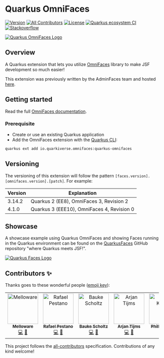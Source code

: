 # Quarkus OmniFaces

[![Version](https://img.shields.io/maven-central/v/io.quarkiverse.omnifaces/quarkus-omnifaces?logo=apache-maven&style=flat-square)](https://search.maven.org/artifact/io.quarkiverse.omnifaces/quarkus-omnifaces)
[![All Contributors](https://img.shields.io/badge/all_contributors-4-orange.svg?style=flat-square)](#contributors-)
[![License](https://img.shields.io/badge/License-Apache%202.0-blue.svg?style=flat-square)](https://opensource.org/licenses/Apache-2.0)
[![Quarkus ecosystem CI](https://github.com/quarkiverse/quarkus-omnifaces/actions/workflows/quarkus-snapshot.yaml/badge.svg)](https://github.com/quarkiverse/quarkus-omnifaces/actions/workflows/quarkus-snapshot.yaml)
[![Stackoverflow](https://img.shields.io/badge/StackOverflow-omnifaces-chocolate.svg)](https://stackoverflow.com/questions/tagged/omnifaces)

[![Quarkus OmniFaces Logo](https://github.com/quarkiverse/quarkus-omnifaces/blob/main/docs/modules/ROOT/assets/images/omnifaces.png)](https://omnifaces.org/)


## Overview

A Quarkus extension that lets you utilize [OmniFaces](https://omnifaces.org/) library to make JSF development so much easier!

This extension was previously written by the AdminFaces team and hosted [here](https://github.com/adminfaces/quarkus-omnifaces).

## Getting started

Read the full [OmniFaces documentation](https://quarkiverse.github.io/quarkiverse-docs/quarkus-omnifaces/dev/).

### Prerequisite

* Create or use an existing Quarkus application
* Add the OmniFaces extension with the [Quarkus CLI](https://quarkus.io/guides/cli-tooling):
```bash
quarkus ext add io.quarkiverse.omnifaces:quarkus-omnifaces
```

## Versioning

The versioning of this extension will follow the pattern `[faces.version].[omnifaces.version].[patch]`. For example:

| Version | Explanation |
| --- | --- |
| 3.14.2 | Quarkus 2 (EE8), OmniFaces 3, Revision 2 |
| 4.1.0 | Quarkus 3 (EEE10), OmniFaces 4, Revision 0 |

## Showcase

A showcase example using Quarkus OmniFaces and showing Faces running in the Quarkus environment can be found on
the [QuarkusFaces](https://github.com/melloware/quarkus-faces) GitHub repository "where Quarkus meets JSF!".

[![Quarkus Faces Logo](https://github.com/melloware/quarkus-faces/blob/main/src/site/QuarkusFaces.svg)](https://github.com/melloware/quarkus-faces)

## Contributors ✨

Thanks goes to these wonderful people ([emoji key](https://allcontributors.org/docs/en/emoji-key)):

<!-- ALL-CONTRIBUTORS-LIST:START - Do not remove or modify this section -->
<!-- prettier-ignore-start -->
<!-- markdownlint-disable -->
<table>
  <tbody>
    <tr>
      <td align="center" valign="top" width="14.28%"><a href="http://melloware.com"><img src="https://avatars.githubusercontent.com/u/4399574?v=4?s=100" width="100px;" alt="Melloware"/><br /><sub><b>Melloware</b></sub></a><br /><a href="https://github.com/quarkiverse/quarkus-omnifaces/commits?author=melloware" title="Code">💻</a> <a href="#maintenance-melloware" title="Maintenance">🚧</a></td>
      <td align="center" valign="top" width="14.28%"><a href="http://rpestano.wordpress.com"><img src="https://avatars.githubusercontent.com/u/1592273?v=4?s=100" width="100px;" alt="Rafael Pestano"/><br /><sub><b>Rafael Pestano</b></sub></a><br /><a href="https://github.com/quarkiverse/quarkus-omnifaces/commits?author=rmpestano" title="Code">💻</a> <a href="#maintenance-rmpestano" title="Maintenance">🚧</a></td>
      <td align="center" valign="top" width="14.28%"><a href="https://balusc.omnifaces.org"><img src="https://avatars.githubusercontent.com/u/173372?v=4?s=100" width="100px;" alt="Bauke Scholtz"/><br /><sub><b>Bauke Scholtz</b></sub></a><br /><a href="https://github.com/quarkiverse/quarkus-omnifaces/commits?author=BalusC" title="Code">💻</a> <a href="#maintenance-BalusC" title="Maintenance">🚧</a></td>
      <td align="center" valign="top" width="14.28%"><a href="http://arjan-tijms.omnifaces.org"><img src="https://avatars.githubusercontent.com/u/3037006?v=4?s=100" width="100px;" alt="Arjan Tijms"/><br /><sub><b>Arjan Tijms</b></sub></a><br /><a href="https://github.com/quarkiverse/quarkus-omnifaces/commits?author=arjantijms" title="Code">💻</a> <a href="#maintenance-arjantijms" title="Maintenance">🚧</a></td>
      <td align="center" valign="top" width="14.28%"><a href="http://www.phillip-kruger.com"><img src="https://avatars.githubusercontent.com/u/6836179?v=4?s=100" width="100px;" alt="Phillip Krüger"/><br /><sub><b>Phillip Krüger</b></sub></a><br /><a href="https://github.com/quarkiverse/quarkus-omnifaces/issues?q=author%3Aphillip-kruger" title="Bug reports">🐛</a></td>
    </tr>
  </tbody>
</table>

<!-- markdownlint-restore -->
<!-- prettier-ignore-end -->

<!-- ALL-CONTRIBUTORS-LIST:END -->

This project follows the [all-contributors](https://github.com/all-contributors/all-contributors) specification. Contributions of any kind welcome!
